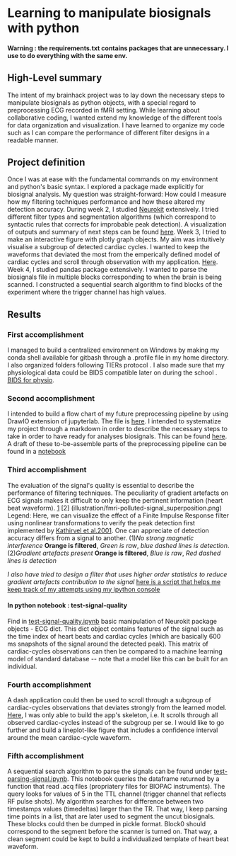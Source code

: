 # Learning to manipulate biosignals with python
#### Warning : the requirements.txt contains packages that are unnecessary. I use to do everything with the same env. 

## High-Level summary
The intent of my brainhack project was to lay down the necessary steps to manipulate biosignals as python objects, with a special regard to preprocessing ECG recorded in fMRI setting. While learning about collaborative coding, I wanted extend my knowledge of the different tools for data organization and visualization. I have learned to organize my code such as I can compare the performance of different filter designs in a readable manner.

## Project definition
Once I was at ease with the fundamental commands on my environment and python's basic syntax. I explored a package made explicitly for biosignal analysis. My question was straight-forward: How could I measure how my filtering techniques performance and how these altered my detection accuracy. During week 2, I studied [Neurokit](https://neurokit.readthedocs.io/en/latest/) extensively. I tried different filter types and segmentation algorithms (which correspond to syntactic rules that corrects for improbable peak detection). A visualization of outputs and summary of next steps can be found [here](sripts/test-signal-quality.ipynb). Week 3, I tried to make an interactive figure with plotly graph objects. My aim was intuitively visualise a subgroup of detected cardiac cycles. I wanted to keep the waveforms that deviated the most from the emperically defined model of cardiac cycles and scroll through observation with my application. [Here](scripts/plotly-dash-visualisation.ipynb). Week 4, I studied pandas package extensively. I wanted to parse the biosignals file in multiple blocks corresponding to when the brain is being scanned. I constructed a sequential search algorithm to find blocks of the experiment where the trigger channel has high values.

## Results
### First accomplishment
I managed to build a centralized environment on Windows by making my conda shell available for gitbash through a .profile file in my home directory. I also organized folders following TIERs protocol [](illustration/TIER). I also made sure that my physiological data could be BIDS compatible later on during the school [](illustration/BIDS). [BIDS for physio](https://bids-specification.readthedocs.io/en/stable/04-modality-specific-files/06-physiological-and-other-continuous-recordings.html). 
### Second accomplishment
I intended to build a flow chart of my future preprocessing pipeline by using DrawIO extension of jupyterlab. The file is [here](scripts/untitled.dio). I intended to systematize my project through a markdown in order to describe the necessary steps to take in order to have ready for analyses biosignals. This can be found [here](project-scheme.md). A draft of these to-be-assemble parts of the preprocessing pipeline can be found in a [notebook](scripts/biosignal-pipeline.ipynb)
### Third accomplishment
The evaluation of the signal's quality is essential to describe the performance of filtering techniques. The peculiarity of gradient artefacts on ECG signals makes it difficult to only keep the pertinent information (heart beat waveform). [1](illustration/clean_signal_superposition.png) [2] (illustration/fmri-polluted-signal_superposition.png)
Legend: Here, we can visualize the effect of a Finite Impulse Response filter using nonlinear transformations to verify the peak detection first implemented by [Kathirvel et al.2001](ttp://link.springer.com/article/10.1007/s13239-011-0065-3/fulltext.html). One can appreciate of detection accuracy differs from a signal to another.
(1)_No strong magnetic interference_ **Orange is filtered**, *Green is raw*, *blue dashed lines is detection*. (2)_Gradient artefacts present_ **Orange is filtered**, *Blue is raw*, *Red dashed lines is detection*

_I also have tried to design a filter that uses higher order statistics to reduce gradient artefacts contribution to the signal_ [here is a script that helps me keep track of my attempts using my ipython console](scripts/test-for-filterDesign.py)

#### In python notebook : test-signal-quality
Find in [test-signal-quality.ipynb](scripts/test-signal-quality.ipynb) basic manipulation of Neurokit package objects - ECG dict. This dict object contains features of the signal such as the time index of heart beats and cardiac cycles (which are basically 600 ms snapshots of the signal around the detected peak). This matrix of cardiac-cycles observations can then be compared to a machine learning model of standard database -- note that a model like this can be built for an individual. 

### Fourth accomplishment
A dash application could then be used to scroll through a subgroup of cardiac-cycles observations that deviates strongly from the learned model. [Here](scripts/dash-plotly-visualisation.ipynb), I was only able to build the app's skeleton, i.e. It scrolls through all observed cardiac-cycles instead of the subgroup per se. I would like to go further and build a lineplot-like figure that includes a confidence interval around the mean cardiac-cycle waveform.

### Fifth accomplishment
A sequential search algorithm to parse the signals can be found under [test-parsing-signal.ipynb](scripts/test-for-parsing.ipynb). This notebook queries the dataframe returned by a function that read .acq files (propriatery files for BIOPAC instruments). The query looks for values of 5 in the TTL channel (trigger channel that reflects RF pulse shots). My algorithm searches for difference between two timestamps values (timedeltas) larger than the TR. That way, I keep parsing time points in a list, that are later used to segment the uncut biosignals. These blocks could then be dumped in pickle format. Block0 should correspond to the segment before the scanner is turned on. That way, a clean segment could be kept to build a individualized template of heart beat waveform.
